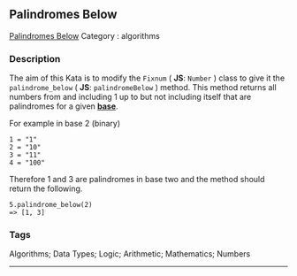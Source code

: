 ## Palindromes Below
[Palindromes Below](https://www.codewars.com/kata/palindromes-below)
Category : algorithms

### Description
The aim of this Kata is to modify the `Fixnum` ( **JS**: `Number` ) class to give it the `palindrome_below` ( **JS**: `palindromeBelow` ) method. This method returns all numbers from and including 1 up to but not including itself that are palindromes for a given **[base](http://en.wikipedia.org/wiki/Radix)**.

For example in base 2 (binary)

    1 = "1"
    2 = "10"
    3 = "11"
    4 = "100"

Therefore 1 and 3 are palindromes in base two and the method should return the following.

    5.palindrome_below(2)
    => [1, 3]

### Tags
Algorithms; Data Types; Logic; Arithmetic; Mathematics; Numbers

- - -
